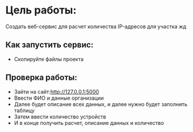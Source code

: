 # Цель работы:
Создать веб-сервис для расчет количества IP-адресов для участка жд
## Как запустить сервис:
- Скопируйте файлы проекта
## Проверка работы:
- Зайти на сайт:http://127.0.0.1:5000
- Ввести ФИО и данные организации
- Далее будет описание всех данных, и далее нужно будет заполнить таблицу
- Затем ввести количество устройств
- И в конце получить расчет, описание данных и количество
